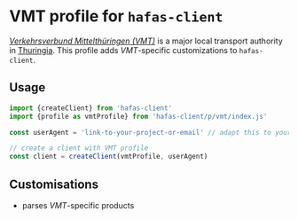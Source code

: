 # VMT profile for `hafas-client`

[*Verkehrsverbund Mittelthüringen (VMT)*](https://en.wikipedia.org/wiki/Verkehrsverbund_Mittelthüringen) is a major local transport authority in [Thuringia](https://en.wikipedia.org/wiki/Thuringia). This profile adds *VMT*-specific customizations to `hafas-client`.

## Usage

```js
import {createClient} from 'hafas-client'
import {profile as vmtProfile} from 'hafas-client/p/vmt/index.js'

const userAgent = 'link-to-your-project-or-email' // adapt this to your project!

// create a client with VMT profile
const client = createClient(vmtProfile, userAgent)
```

## Customisations

- parses *VMT*-specific products
